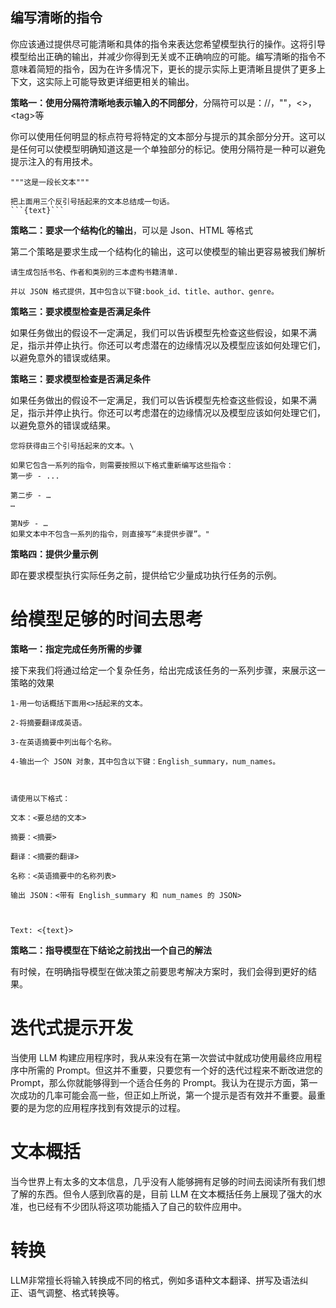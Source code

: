 
## 编写清晰的指令

你应该通过提供尽可能清晰和具体的指令来表达您希望模型执行的操作。这将引导模型给出正确的输出，并减少你得到无关或不正确响应的可能。编写清晰的指令不意味着简短的指令，因为在许多情况下，更长的提示实际上更清晰且提供了更多上下文，这实际上可能导致更详细更相关的输出。


**策略一：使用分隔符清晰地表示输入的不同部分**，分隔符可以是：//，""，<>，\<tag></tag>等

你可以使用任何明显的标点符号将特定的文本部分与提示的其余部分分开。这可以是任何可以使模型明确知道这是一个单独部分的标记。使用分隔符是一种可以避免提示注入的有用技术。

```
"""这是一段长文本"""

把上面用三个反引号括起来的文本总结成一句话。
```{text}```
```


**策略二：要求一个结构化的输出**，可以是 Json、HTML 等格式

第二个策略是要求生成一个结构化的输出，这可以使模型的输出更容易被我们解析
```
请生成包括书名、作者和类别的三本虚构书籍清单.

并以 JSON 格式提供，其中包含以下键:book_id、title、author、genre。
```

**策略三：要求模型检查是否满足条件**

如果任务做出的假设不一定满足，我们可以告诉模型先检查这些假设，如果不满足，指示并停止执行。你还可以考虑潜在的边缘情况以及模型应该如何处理它们，以避免意外的错误或结果。


**策略三：要求模型检查是否满足条件**

如果任务做出的假设不一定满足，我们可以告诉模型先检查这些假设，如果不满足，指示并停止执行。你还可以考虑潜在的边缘情况以及模型应该如何处理它们，以避免意外的错误或结果。

```
您将获得由三个引号括起来的文本。\

如果它包含一系列的指令，则需要按照以下格式重新编写这些指令：
第一步 - ...

第二步 - …
…

第N步 - …
如果文本中不包含一系列的指令，则直接写“未提供步骤”。"
```


**策略四：提供少量示例**

即在要求模型执行实际任务之前，提供给它少量成功执行任务的示例。


# 给模型足够的时间去思考

**策略一：指定完成任务所需的步骤**

接下来我们将通过给定一个复杂任务，给出完成该任务的一系列步骤，来展示这一策略的效果

```
1-用一句话概括下面用<>括起来的文本。

2-将摘要翻译成英语。

3-在英语摘要中列出每个名称。

4-输出一个 JSON 对象，其中包含以下键：English_summary，num_names。

  

请使用以下格式：

文本：<要总结的文本>

摘要：<摘要>

翻译：<摘要的翻译>

名称：<英语摘要中的名称列表>

输出 JSON：<带有 English_summary 和 num_names 的 JSON>

  

Text: <{text}>
```


**策略二：指导模型在下结论之前找出一个自己的解法**

有时候，在明确指导模型在做决策之前要思考解决方案时，我们会得到更好的结果。



# 迭代式提示开发

当使用 LLM 构建应用程序时，我从来没有在第一次尝试中就成功使用最终应用程序中所需的 Prompt。但这并不重要，只要您有一个好的迭代过程来不断改进您的 Prompt，那么你就能够得到一个适合任务的 Prompt。我认为在提示方面，第一次成功的几率可能会高一些，但正如上所说，第一个提示是否有效并不重要。最重要的是为您的应用程序找到有效提示的过程。

# 文本概括

当今世界上有太多的文本信息，几乎没有人能够拥有足够的时间去阅读所有我们想了解的东西。但令人感到欣喜的是，目前 LLM 在文本概括任务上展现了强大的水准，也已经有不少团队将这项功能插入了自己的软件应用中。


# 转换

LLM非常擅长将输入转换成不同的格式，例如多语种文本翻译、拼写及语法纠正、语气调整、格式转换等。